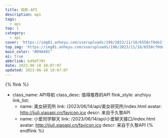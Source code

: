 ```yaml
---
title: 孤影-API
description: api
tags:
  - api
top: 1
category:
  - api
cover: 'https://img01.anheyu.com/useruploads/198/2023/11/18/6558cf0de21c1.png'
top_img: 'https://img01.anheyu.com/useruploads/198/2023/11/18/6558cf0de21c1.png'
main_color: "#D9A491"
ai: true
abbrlink: b49df70t
date: 2023-06-10 10:07:07
updated: 2023-06-10 10:07:07
---
```



{% flink %}

- class_name: API导航
  class_desc: 值得推荐的API
  flink_style: anzhiyu
  link_list:
    - name: 美女研究所
      link: /2023/06/14/api/美女研究所/index.html
      avatar: http://jiuli.xiaoapi.cn/favicon.ico
      descr: 来自于久黎API
    - name: 小爱同学聊天
      link: /2023/06/14/api/小爱聊天接口/index.html
      avatar: http://jiuli.xiaoapi.cn/favicon.ico
      descr: 来自于久黎API
{% endflink %}
